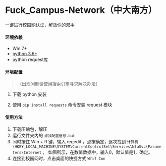 # Fuck_Campus-Network（中大南方）

一键进行校园网认证，解放你的双手


#### 环境依赖

* Win 7+
* [python 3.6+](https://www.python.org/downloads/)
* python request库


#### 环境配置
>（出现问题请使用搜索引擎寻求解决办法）

1. 下载 python 安装

2. 使用 ```pip install requests``` 命令安装 request 模块


#### 使用方法

1. 下载压缩包，解压
2. 运行文件夹内的 ```点我配置信息.bat```
3. 同时按住 Win + R 键，输入 regedit ，点按确定，逐次找到 ```计算机\HKEY_LOCAL_MACHINE\SYSTEM\CurrentControlSet\Services\NlaSvc\Parameters\Internet``` ，
   如图所示，在数值数据中，输入0，默认值是1，确定。
4. 连接到校园网时，点击桌面的快捷方式 ```Wfif Con```

